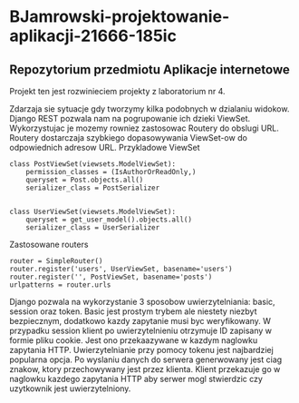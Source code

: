 # BJamrowski-projektowanie-aplikacji-21666-185ic
## Repozytorium przedmiotu Aplikacje internetowe

Projekt ten jest rozwinieciem projekty z laboratorium nr 4.

Zdarzaja sie sytuacje gdy tworzymy kilka podobnych w dzialaniu widokow.
Django REST pozwala nam na pogrupowanie ich dzieki ViewSet. Wykorzystujac je
mozemy rowniez zastosowac Routery do obslugi URL. Routery dostarczaja
szybkiego dopasowywania ViewSet-ow do odpowiednich adresow URL.
Przykladowe ViewSet
```
class PostViewSet(viewsets.ModelViewSet):
    permission_classes = (IsAuthorOrReadOnly,)
    queryset = Post.objects.all()
    serializer_class = PostSerializer


class UserViewSet(viewsets.ModelViewSet):
    queryset = get_user_model().objects.all()
    serializer_class = UserSerializer
```

Zastosowane routers
```
router = SimpleRouter()
router.register('users', UserViewSet, basename='users')
router.register('', PostViewSet, basename='posts')
urlpatterns = router.urls
```

Django pozwala na wykorzystanie 3 sposobow uwierzytelniania: basic, session oraz token.
Basic jest prostym trybem ale niestety niezbyt bezpiecznym, dodatkowo kazdy zapytanie musi
byc weryfikowany.
W przypadku session klient po uwierzytelnieniu otrzymuje ID zapisany w formie pliku cookie.
Jest ono przekaazywane w kazdym naglowku  zapytania HTTP.
Uwierzytelnianie przy pomocy tokenu jest najbardziej popularna opcja. Po wyslaniu danych
do serwera generwowany jest ciag znakow, ktory przechowywany jest przez klienta. Klient
przekazuje go w naglowku kazdego zapytania HTTP aby serwer mogl stwierdzic czy uzytkownik
jest uwierzytelniony.

